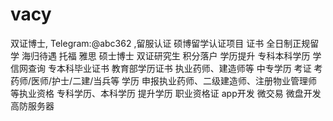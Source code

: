 # vacy
双证博士, Telegram:@abc362 ,留服认证 硕博留学认证项目 证书 全日制正规留学 海归待遇 托福 雅思 硕士博士 双证研究生 积分落户 学历提升 专科本科学历 学信网查询 专本科毕业证书 教育部学历证书 执业药师、建造师等 中专学历 考证 考药师/医师/护士/二建/当兵等 学历 申报执业药师、二级建造师、注册物业管理师等执业资格 专科学历、本科学历 提升学历 职业资格证 app开发 微交易 微盘开发 高防服务器
